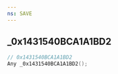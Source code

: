 ```yaml
---
ns: SAVE
---
```

## _0x1431540BCA1A1BD2

```c
// 0x1431540BCA1A1BD2
Any _0x1431540BCA1A1BD2();
```

